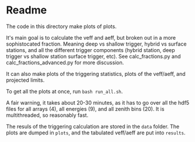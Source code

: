 # Readme

The code in this directory make plots of plots.

It's main goal is to calculate the veff and aeff,
but broken out in a more sophistocated fraction.
Meaning deep vs shallow trigger, hybrid vs surface stations, 
and all the different trigger components (hybrid station, deep trigger vs 
shallow station surface trigger, etc).
See calc_fractions.py and calc_fractions_advanced.py 
for more discussion.

It can also make plots of the triggering statistics,
plots of the veff/aeff, and projected limits.

To get all the plots at once, run `bash run_all.sh`.

A fair warning, it takes about 20-30 minutes, as it has to 
go over all the hdf5 files for all arrays (4), all energies (9),
and all zenith bins (20). It is multithreaded, so reasonably fast.

The resuls of the triggering calculation are stored in the `data` folder.
The plots are dumped in `plots`, and the tabulated veff/aeff
are put into `results`.